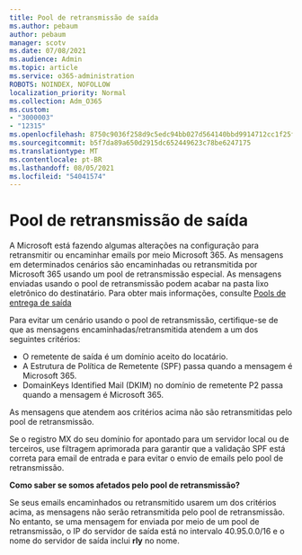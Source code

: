 ```yaml
---
title: Pool de retransmissão de saída
ms.author: pebaum
author: pebaum
manager: scotv
ms.date: 07/08/2021
ms.audience: Admin
ms.topic: article
ms.service: o365-administration
ROBOTS: NOINDEX, NOFOLLOW
localization_priority: Normal
ms.collection: Adm_O365
ms.custom:
- "3000003"
- "12315"
ms.openlocfilehash: 8750c9036f258d9c5edc94bb027d564140bbd9914712cc1f25ff3abc3f4b9468
ms.sourcegitcommit: b5f7da89a650d2915dc652449623c78be6247175
ms.translationtype: MT
ms.contentlocale: pt-BR
ms.lasthandoff: 08/05/2021
ms.locfileid: "54041574"
---
```

# <a name="outbound-relay-pool"></a>Pool de retransmissão de saída

A Microsoft está fazendo algumas alterações na configuração para retransmitir ou encaminhar emails por meio Microsoft 365. As mensagens em determinados cenários são encaminhadas ou retransmitida por Microsoft 365 usando um pool de retransmissão especial. As mensagens enviadas usando o pool de retransmissão podem acabar na pasta lixo eletrônico do destinatário. Para obter mais informações, consulte [Pools de entrega de saída](/microsoft-365/security/office-365-security/high-risk-delivery-pool-for-outbound-messages#relay-pool)

Para evitar um cenário usando o pool de retransmissão, certifique-se de que as mensagens encaminhadas/retransmitida atendem a um dos seguintes critérios:

- O remetente de saída é um domínio aceito do locatário.
- A Estrutura de Política de Remetente (SPF) passa quando a mensagem é Microsoft 365.
- DomainKeys Identified Mail (DKIM) no domínio de remetente P2 passa quando a mensagem é Microsoft 365.
 
As mensagens que atendem aos critérios acima não são retransmitidas pelo pool de retransmissão.

Se o registro MX do seu domínio for apontado para um servidor local ou de terceiros, use filtragem aprimorada para garantir que a validação SPF está correta para email de entrada e para evitar o envio de emails pelo pool de retransmissão.

**Como saber se somos afetados pelo pool de retransmissão?**

Se seus emails encaminhados ou retransmitido usarem um dos critérios acima, as mensagens não serão retransmitida pelo pool de retransmissão. No entanto, se uma mensagem for enviada por meio de um pool de retransmissão, o IP do servidor de saída está no intervalo 40.95.0.0/16 e o nome do servidor de saída inclui **rly** no nome.

